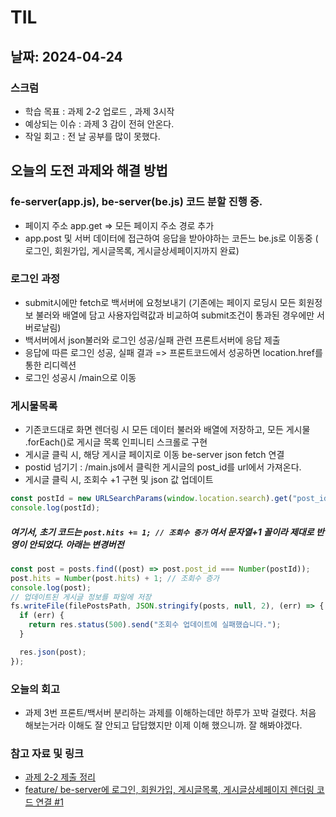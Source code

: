 # TIL

## 날짜: 2024-04-24

### 스크럼

- 학습 목표 : 과제 2-2 업로드 , 과제 3시작
- 예상되는 이슈 : 과제 3 감이 전혀 안온다.
- 작일 회고 : 전 날 공부를 많이 못했다.

## 오늘의 도전 과제와 해결 방법

### fe-server(app.js), be-server(be.js) 코드 분할 진행 중.

- 페이지 주소 app.get => 모든 페이지 주소 경로 추가
- app.post 및 서버 데이터에 접근하여 응답을 받아야하는 코든느 be.js로 이동중 ( 로그인, 회원가입, 게시글목록, 게시글상세페이지까지 완료)

### 로그인 과정

- submit시에만 fetch로 백서버에 요청보내기 (기존에는 페이지 로딩시 모든 회원정보 불러와 배열에 담고 사용자입력값과 비교하여 submit조건이 통과된 경우에만 서버로날림)
- 백서버에서 json불러와 로그인 성공/실패 관련 프론트서버에 응답 제출
- 응답에 따른 로그인 성공, 실패 결과 => 프론트코드에서 성공하면 location.href를 통한 리디렉션
- 로그인 성공시 /main으로 이동

### 게시물목록

- 기존코드대로 화면 렌더링 시 모든 데이터 불러와 배열에 저장하고, 모든 게시물 .forEach()로 게시글 목록 인피니티 스크롤로 구현
- 게시글 클릭 시, 해당 게시글 페이지로 이동 be-server json fetch 연결
- postid 넘기기 : /main.js에서 클릭한 게시글의 post_id를 url에서 가져온다.
- 게시글 클릭 시, 조회수 +1 구현 및 json 값 업데이트

```javascript
const postId = new URLSearchParams(window.location.search).get("post_id");
console.log(postId);
```

##### 여기서, 초기 코드는 `post.hits += 1; // 조회수 증가` 여서 문자열+1 꼴이라 제대로 반영이 안되었다. 아래는 변경버전

```javascript
const post = posts.find((post) => post.post_id === Number(postId));
post.hits = Number(post.hits) + 1; // 조회수 증가
console.log(post);
// 업데이트된 게시글 정보를 파일에 저장
fs.writeFile(filePostsPath, JSON.stringify(posts, null, 2), (err) => {
  if (err) {
    return res.status(500).send("조회수 업데이트에 실패했습니다.");
  }

  res.json(post);
});
```

### 오늘의 회고

- 과제 3번 프론트/백서버 분리하는 과제를 이해하는데만 하루가 꼬박 걸렸다. 처음 해보는거라 이해도 잘 안되고 답답했지만 이제 이해 했으니까. 잘 해봐야겠다.

### 참고 자료 및 링크

- [과제 2-2 제출 정리](https://goorm.notion.site/2-1-2-2-f0d653c24a564442a4069ba63e8fd93e?pvs=4)
- [feature/ be-server에 로그인, 회원가입, 게시글목록, 게시글상세페이지 렌더링 코드 연결 #1](https://github.com/100-hours-a-week/5-seny-park-community/pull/1)
